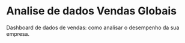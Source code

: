 # Analise de dados Vendas Globais
 Dashboard de dados de vendas: como analisar o desempenho da sua empresa.
